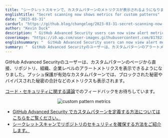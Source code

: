```yaml
---
title: "シークレットスキャンで、カスタムパターンのメトリクスが表示されるようになりました"
englishtitle: "Secret scanning now shows metrics for custom patterns"
date: "2023-03-31"
cardurl: "https://github.blog/changelog/2023-03-31-secret-scanning-now-shows-metrics-for-custom-patterns"
author: "Kevin Duck"
description: " GitHub Advanced Security users can now view alert metrics for custom patterns at the repository, organization, and enterprise levels directly from the custom pattern's page. Custom patterns with push protection enabled also show metrics like total secrets blocked and bypassed.  We welcome feedback in our code security discussion .  Learn how to define custom patterns with GitHub Advanced Security  Learn how to secure your repositories with secret scanning  "
coverimage: "https://i0.wp.com/user-images.githubusercontent.com/81782111/228964622-9f63e4bb-6b14-442e-b667-520e520a8783.png?w=750&ssl=1"
englishsummary: "  GitHub Advanced Security users can now view alert metrics for custom patterns at various levels and gain insights into the effectiveness of their security measures."
summary: "  GitHub Advanced Securityのユーザーは、カスタムパターンのアラートメトリクスを様々なレベルで表示し、セキュリティ対策の有効性を把握することができるようになりました。"
---
```


<p>GitHub Advanced Securityのユーザーは、カスタムパターンのページから直接、リポジトリ、組織、企業レベルのアラートメトリクスを表示できるようになりました。プッシュ保護が有効なカスタムパターンでは、ブロックされた秘密やバイパスされた秘密の合計などのメトリクスも表示されます。</p>
<p><a href="https://github.com/orgs/community/discussions/categories/code-security">コード・セキュリティに関する議論</a>でのフィードバックをお待ちしています。</p>
<p align="center"><img decoding="async" alt="custom pattern metrics" src="https://i0.wp.com/user-images.githubusercontent.com/81782111/228964622-9f63e4bb-6b14-442e-b667-520e520a8783.png?w=750&#038;ssl=1" data-recalc-dims="1"></p>
<ul>
<li><a href="https://docs.github.com/en/enterprise-cloud@latest/code-security/secret-scanning/defining-custom-patterns-for-secret-scanning">GitHub Advanced Security でカスタムパターンを定義する方法についてはこちらをご覧ください。</a></li>
<li><a href="https://docs.github.com/en/enterprise-cloud@latest/code-security/secret-scanning/about-secret-scanning">シークレットスキャンでリポジトリのセキュリティを確保する方法をご紹介します。</a></li>
</ul>


